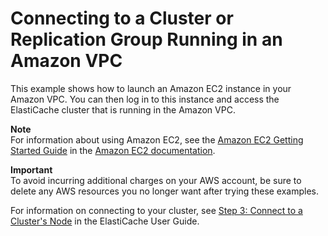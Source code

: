 # Connecting to a Cluster or Replication Group Running in an Amazon VPC<a name="VPCs.Connecting"></a>

This example shows how to launch an Amazon EC2 instance in your Amazon VPC\. You can then log in to this instance and access the ElastiCache cluster that is running in the Amazon VPC\.

**Note**  
For information about using Amazon EC2, see the [Amazon EC2 Getting Started Guide](https://docs.aws.amazon.com/AWSEC2/latest/GettingStartedGuide/) in the [Amazon EC2 documentation](https://aws.amazon.com/documentation/ec2/)\.

**Important**  
To avoid incurring additional charges on your AWS account, be sure to delete any AWS resources you no longer want after trying these examples\.

For information on connecting to your cluster, see [Step 3: Connect to a Cluster's Node](GettingStarted.ConnectToCacheNode.md) in the ElastiCache User Guide\.